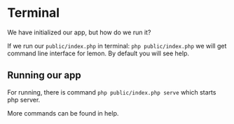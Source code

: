 # Terminal

We have initialized our app, but how do we run it?

If we run our `public/index.php` in terminal: `php public/index.php` we will get command line interface for lemon. By default you will see help.

## Running our app

For running, there is command `php public/index.php serve` which starts php server.

More commands can be found in help.
